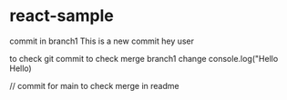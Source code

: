 # react-sample
commit in branch1
This is a new commit 
hey user

to check git commit
to check merge
branch1 change
console.log("Hello Hello)

// commit for main to check merge in readme
